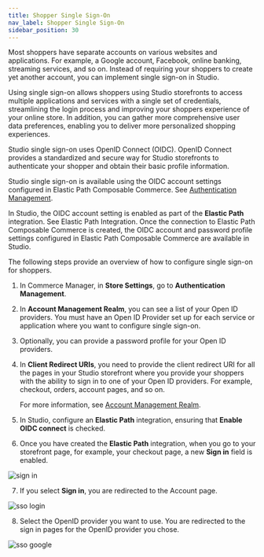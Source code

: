 ```yaml
---
title: Shopper Single Sign-On
nav_label: Shopper Single Sign-On
sidebar_position: 30
---
```


Most shoppers have separate accounts on various websites and applications. For example, a Google account, Facebook, online banking, streaming services, and so on. Instead of requiring your shoppers to create yet another account, you can implement single sign-on in Studio. 

Using single sign-on allows shoppers using Studio storefronts to access multiple applications and services with a single set of credentials, streamlining the login process and improving your shoppers experience of your online store. In addition, you can gather more comprehensive user data preferences, enabling you to deliver more personalized shopping experiences. 

Studio single sign-on uses OpenID Connect (OIDC). OpenID Connect provides a standardized and secure way for Studio storefronts to authenticate your shopper and obtain their basic profile information. 

Studio single sign-on is available using the OIDC account settings configured in Elastic Path Composable Commerce. See [Authentication Management](/docs/commerce-manager/authentication#account-management-realm). 

In Studio, the OIDC account setting is enabled as part of the **Elastic Path** integration. See Elastic Path Integration. Once the connection to Elastic Path Composable Commerce is created, the OIDC account and password profile settings configured in Elastic Path Composable Commerce are available in Studio.

The following steps provide an overview of how to configure single sign-on for shoppers.

1. In Commerce Manager, in **Store Settings**, go to **Authentication Management**. 
2. In **Account Management Realm**, you can see a list of your Open ID providers. You must have an Open ID Provider set up for each service or application where you want to configure single sign-on.
3. Optionally, you can provide a password profile for your Open ID providers. 
4. In **Client Redirect URIs**, you need to provide the client redirect URI for all the pages in your Studio storefront where you provide your shoppers with the ability to sign in to one of your Open ID providers. For example, checkout, orders, account pages, and so on.

    For more information, see [Account Management Realm](/docs/commerce-manager/authentication).

5. In Studio, configure an **Elastic Path** integration, ensuring that **Enable OIDC connect** is checked.
6. Once you have created the **Elastic Path** integration, when you go to your storefront page, for example, your checkout page, a new **Sign in** field is enabled.

![sign in](/assets/studio/signin.png)

7. If you select **Sign in**, you are redirected to the Account page.

![sso login](/assets/studio/sso-login.png)

8. Select the OpenID provider you want to use. You are redirected to the sign in pages for the OpenID provider you chose.

![sso google](/assets/studio/sso-google.png)

    









